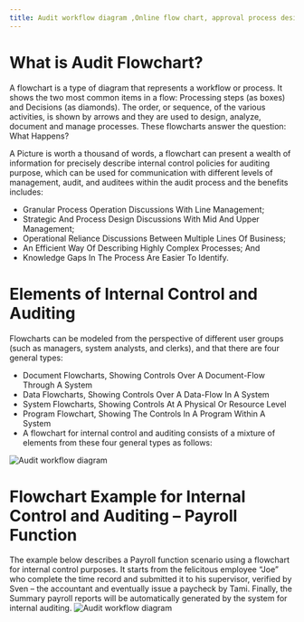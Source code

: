 ```yaml
---
title: Audit workflow diagram ,Online flow chart, approval process design, online Drawing
---
```


# What is Audit Flowchart?

A flowchart is a type of diagram that represents a workflow or process. It shows the two most common items in a flow: Processing steps (as boxes) and Decisions (as diamonds). The order, or sequence, of the various activities, is shown by arrows and they are used to design, analyze, document and manage processes. These flowcharts answer the question: What Happens?

A Picture is worth a thousand of words, a flowchart can present a wealth of information for precisely describe internal control policies for auditing purpose, which can be used for communication with different levels of management, audit, and auditees within the audit process and the benefits includes:

- Granular Process Operation Discussions With Line Management;
- Strategic And Process Design Discussions With Mid And Upper Management;
- Operational Reliance Discussions Between Multiple Lines Of Business;
- An Efficient Way Of Describing Highly Complex Processes; And
- Knowledge Gaps In The Process Are Easier To Identify.

# Elements of Internal Control and Auditing

 Flowcharts can be modeled from the perspective of different user groups (such as managers, system analysts, and clerks), and that there are four general types:
 
- Document Flowcharts, Showing Controls Over A Document-Flow Through A System
- Data Flowcharts, Showing Controls Over A Data-Flow In A System
- System Flowcharts, Showing Controls At A Physical Or Resource Level
- Program Flowchart, Showing The Controls In A Program Within A System
- A flowchart for internal control and auditing consists of a mixture of elements from these four general types as follows:
 
 ![Audit workflow diagram](https://www.freedgo.com/public/themes/freedgo/workflow/audit-flowchart-symbols.png "Audit workflow diagram")
 
 # Flowchart Example for Internal Control and Auditing – Payroll Function

The example below describes a Payroll function scenario using a flowchart for internal control purposes. It starts from the felicitous employee “Joe” who complete the time record and submitted it to his supervisor, verified by Sven – the accountant and eventually issue a paycheck by Tami. Finally, the Summary payroll reports will be automatically generated by the system for internal auditing.
 ![Audit workflow diagram](https://www.freedgo.com/public/themes/freedgo/workflow/audit-flowchart-example.png "Audit workflow diagram")
